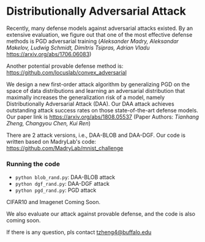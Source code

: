 # Distributionally Adversarial Attack

Recently, many defense models against adversarial attacks existed. By an extensive evaluation, we figure out that one of the 
most effective defense methods is PGD adversarial training (*Aleksander Madry, Aleksandar Makelov, Ludwig Schmidt, Dimitris Tsipras, Adrian Vladu* https://arxiv.org/abs/1706.06083)

Another potential provable defense method is:
https://github.com/locuslab/convex_adversarial

We design a new first-order attack algorithm by generalizing PGD on the space of data distributions and learning an adversarial distribution that maximally increases the generalization risk of a model, namely Distributionally Adversarial Attack (DAA). Our DAA attack achieves outstanding attack success rates on those state-of-the-art defense models. 
Our paper link is https://arxiv.org/abs/1808.05537 (Paper Authors: *Tianhang Zheng, Changyou Chen, Kui Ren*) 

There are 2 attack versions, i.e., DAA-BLOB and DAA-DGF. Our code is written based on MadryLab's code: https://github.com/MadryLab/mnist_challenge

### Running the code
- `python blob_rand.py`: DAA-BLOB attack
- `python dgf_rand.py`: DAA-DGF attack
- `python pgd_rand.py`: PGD attack

CIFAR10 and Imagenet Coming Soon.

We also evaluate our attack against provable defense, and the code is also coming soon.

If there is any question, pls contact tzheng4@buffalo.edu
